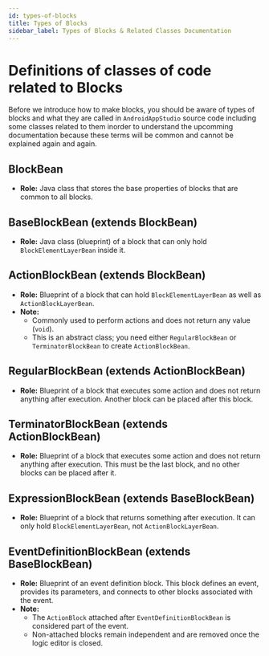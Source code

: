 ```yaml
---
id: types-of-blocks
title: Types of Blocks
sidebar_label: Types of Blocks & Related Classes Documentation
---
```


# Definitions of classes of code related to Blocks

Before we introduce how to make blocks, you should be aware of types of blocks and what they are called in `AndroidAppStudio` source code including some classes related to them inorder to understand the upcomming documentation because these terms will be common and cannot be explained again and again.

## BlockBean
- **Role:** Java class that stores the base properties of blocks that are common to all blocks.

## BaseBlockBean (extends BlockBean)
- **Role:** Java class (blueprint) of a block that can only hold `BlockElementLayerBean` inside it.

## ActionBlockBean (extends BlockBean)
- **Role:** Blueprint of a block that can hold `BlockElementLayerBean` as well as `ActionBlockLayerBean`.
- **Note:** 
  - Commonly used to perform actions and does not return any value (`void`).
  - This is an abstract class; you need either `RegularBlockBean` or `TerminatorBlockBean` to create `ActionBlockBean`.

## RegularBlockBean (extends ActionBlockBean)
- **Role:** Blueprint of a block that executes some action and does not return anything after execution. Another block can be placed after this block.

## TerminatorBlockBean (extends ActionBlockBean)
- **Role:** Blueprint of a block that executes some action and does not return anything after execution. This must be the last block, and no other blocks can be placed after it.

## ExpressionBlockBean (extends BaseBlockBean)
- **Role:** Blueprint of a block that returns something after execution. It can only hold `BlockElementLayerBean`, not `ActionBlockLayerBean`.

## EventDefinitionBlockBean (extends BaseBlockBean)
- **Role:** Blueprint of an event definition block. This block defines an event, provides its parameters, and connects to other blocks associated with the event.
- **Note:**
  - The `ActionBlock` attached after `EventDefinitionBlockBean` is considered part of the event.
  - Non-attached blocks remain independent and are removed once the logic editor is closed.
